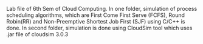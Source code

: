 Lab file of 6th Sem of Cloud Computing. In one folder, simulation of process scheduling algorithms, which are First Come First Serve (FCFS), Round Robin(RR) and Non-Preemptive Shortest Job First (SJF) using C/C++ is done. In second folder, simulation is done using CloudSim tool which uses .jar file of cloudsim 3.0.3
